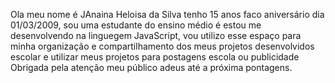 Ola meu nome é JAnaina Heloisa da Silva tenho 15 anos faco aniversário dia 01/03/2009, sou uma estudante do ensino médio é estou me desenvolvendo na linguegem JavaScript, vou utilizo esse espaço para minha organização e compartilhamento dos meus projetos desenvolvidos escolar e utilizar meus projetos para postagens escola ou publicidade Obrigada pela atenção meu público adeus até a próxima pontagens.
